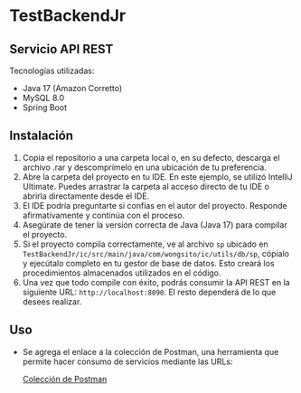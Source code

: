 # TestBackendJr

## Servicio API REST

Tecnologías utilizadas:
- Java 17 (Amazon Corretto)
- MySQL 8.0
- Spring Boot

## Instalación

1. Copia el repositorio a una carpeta local o, en su defecto, descarga el archivo .rar y descomprímelo en una ubicación de tu preferencia.
2. Abre la carpeta del proyecto en tu IDE. En este ejemplo, se utilizó IntelliJ Ultimate. Puedes arrastrar la carpeta al acceso directo de tu IDE o abrirla directamente desde el IDE.
3. El IDE podría preguntarte si confías en el autor del proyecto. Responde afirmativamente y continúa con el proceso.
4. Asegúrate de tener la versión correcta de Java (Java 17) para compilar el proyecto.
5. Si el proyecto compila correctamente, ve al archivo `sp` ubicado en `TestBackendJr/ic/src/main/java/com/wongsito/ic/utils/db/sp`, cópialo y ejecútalo completo en tu gestor de base de datos. Esto creará los procedimientos almacenados utilizados en el código.
6. Una vez que todo compile con éxito, podrás consumir la API REST en la siguiente URL: `http://localhost:8090`. El resto dependerá de lo que desees realizar.

## Uso

- Se agrega el enlace a la colección de Postman, una herramienta que permite hacer consumo de servicios mediante las URLs:

  [Colección de Postman](https://www.postman.com/diegogocompany/workspace/tests/collection/17514068-64e4201c-ae6f-4794-bcd2-3f42852acaf4?action=share&creator=17514068)
